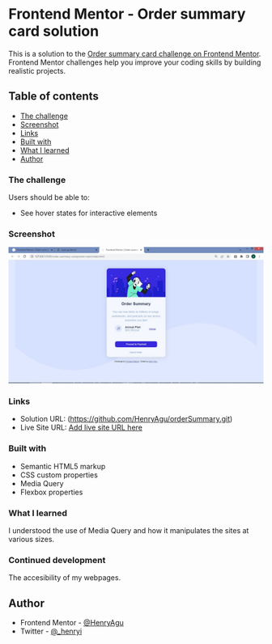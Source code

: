 # Frontend Mentor - Order summary card solution

This is a solution to the [Order summary card challenge on Frontend Mentor](https://www.frontendmentor.io/challenges/order-summary-component-QlPmajDUj). Frontend Mentor challenges help you improve your coding skills by building realistic projects. 

## Table of contents


  - [The challenge](#the-challenge)
  - [Screenshot](#screenshot)
  - [Links](#links)
  - [Built with](#built-with)
  - [What I learned](#what-i-learned)
- [Author](#author)




### The challenge

Users should be able to:

- See hover states for interactive elements

### Screenshot

![](./images/screenshot.JPG)


### Links

- Solution URL: (https://github.com/HenryAgu/orderSummary.git)
- Live Site URL: [Add live site URL here](https://your-live-site-url.com)


### Built with

- Semantic HTML5 markup
- CSS custom properties
- Media Query
- Flexbox properties


### What I learned

I understood the use of Media Query and how it manipulates the sites at various sizes.



### Continued development

The accesibility of my webpages.



## Author

- Frontend Mentor - [@HenryAgu](https://www.frontendmentor.io/profile/HenryAgu)
- Twitter - [@_henryi](https://www.twitter.com/_henryi)

